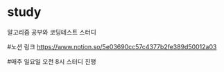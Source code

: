 # study
알고리즘 공부와 코딩테스트 스터디

#노션 링크
https://www.notion.so/5e03690cc57c4377b2fe389d50012a03

#매주 일요일 오전 8시 스터디 진행
